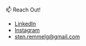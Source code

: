 📫 Reach Out!
- [LinkedIn](https://www.linkedin.com/in/stenremmelg/) 
- [Instagram](https://www.instagram.com/steniinsta/)
- [sten.remmelg@gmail.com](mailto:sten.remmelg@gmail.com)